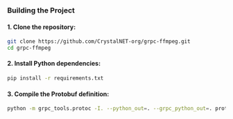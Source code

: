 ### Building the Project

#### 1. Clone the repository:

```bash
git clone https://github.com/CrystalNET-org/grpc-ffmpeg.git
cd grpc-ffmpeg
```

#### 2. Install Python dependencies:

```bash
pip install -r requirements.txt
```

#### 3. Compile the Protobuf definition:

```bash
python -m grpc_tools.protoc -I. --python_out=. --grpc_python_out=. proto/ffmpeg.proto
```